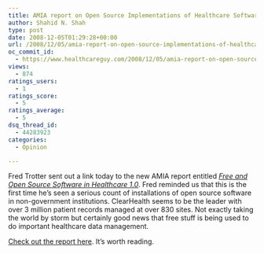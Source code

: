 ```yaml
---
title: AMIA report on Open Source Implementations of Healthcare Software
author: Shahid N. Shah
type: post
date: 2008-12-05T01:29:28+00:00
url: /2008/12/05/amia-report-on-open-source-implementations-of-healthcare-software/
oc_commit_id:
  - https://www.healthcareguy.com/2008/12/05/amia-report-on-open-source-implementations-of-healthcare-software/1478770423
views:
  - 874
ratings_users:
  - 1
ratings_score:
  - 5
ratings_average:
  - 5
dsq_thread_id:
  - 44283923
categories:
  - Opinion

---
```

Fred Trotter sent out a link today to the new AMIA report entitled [_Free and Open Source Software in Healthcare 1.0_][1]. Fred reminded us that this is the first time he&#8217;s seen a serious count of installations of open source software in non-government institutions. ClearHealth seems to be the leader with over 3 million patient records managed at over 830 sites. Not exactly taking the world by storm but certainly good news that free stuff is being used to do important healthcare data management.

[Check out the report here][1]. It&#8217;s worth reading.

 [1]: http://www.amia.org/files/Final-OS-WG%20White%20Paper_11_19_08.pdf
